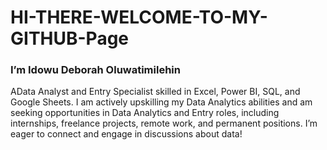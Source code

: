# HI-THERE-WELCOME-TO-MY-GITHUB-Page

### I’m Idowu Deborah Oluwatimilehin
AData Analyst and Entry Specialist skilled in Excel, Power BI, SQL, and Google Sheets. I am actively upskilling my Data Analytics abilities and am seeking opportunities in Data Analytics and Entry roles, including internships, freelance projects, remote work, and permanent positions. I’m eager to connect and engage in discussions about data!

